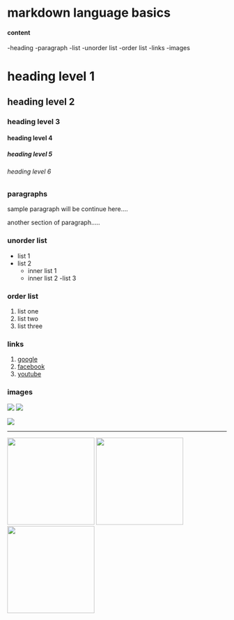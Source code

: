 # markdown language basics 

#### content
  -heading
  -paragraph
  -list
  -unorder list
  -order list
  -links
  -images
  
  # heading level 1
  ## heading level 2
  ### heading level 3
  #### heading level 4
  ##### heading level 5
  ###### heading level 6 
 
 
 ### paragraphs
 sample paragraph will be continue here....
 
 another section of paragraph.....
 
 
 ### unorder list
 - list 1
 - list 2
     - inner list 1
     - inner list 2
  -list 3
  
  ### order list
  1. list one
  2. list two
  3. list three
  
  ### links
  1. [google](https://www.google.com)
  2. [facebook](https://www.facebook.com)
  3. [youtube](https://www.youtube.com)

### images
![](https://www.google.com/url?sa=i&url=https%3A%2F%2Fblog.hubspot.com%2Fmarketing%2Fgoogle-logo-history&psig=AOvVaw1XvGfW3kR5vdwGCKlmSznV&ust=1675774547736000&source=images&cd=vfe&ved=2ahUKEwiuqrPm-ID9AhW3Q2wGHSMaDjcQjB16BAgAEAc)
![](https:upload.wikimedia.org/wikipedia/commons/thumb/8/89/facebook_logo_%282019%29.svg/2560px-facebook_logo_%282019%29%.svg.png)

![](https:upload.wikimedia.org/wikipedia/commons/thumb/b/b8/youtube_logo_2017.svg/2560px-youtube_logo_2017.svg.png)

***

<img src="https://upload.wikimedia.org/wikipedia/commons/thumb/2/2f/google_2015_logo.svg/1280px-google_2015_logo.svg.png" width="200px" />

<img src="https://upload.wikimedia.org/wikipedia/commons/thumb/2/2f/google_2015_logo.svg/1280px-google_2015_logo.svg.png" width="200px" />

<img src="https://upload.wikimedia.org/wikipedia/commons/thumb/2/2f/google_2015_logo.svg/1280px-google_2015_logo.svg.png" width="200px" />
